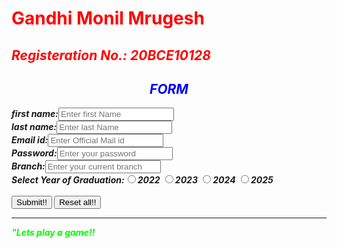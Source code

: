 <!doctype html>
<html>

<head>
<title>My Project</title>
</head>

<body>
<h1 style="color:red;"><B>Gandhi Monil Mrugesh</B></h1>
<h2 style="color:red;"><B><I>Registeration No.: 20BCE10128</h2>

<form>
<h2 style="color:blue;"><center>FORM</center></h2>
first name:<input type="text" placeholder="Enter first Name"><br>
last name:<input type="text" placeholder="Enter last Name"><br>
Email id:<input type="text" placeholder="Enter Official Mail id"><br>
Password:<input type="password" placeholder="Enter your password"><br>
Branch:<input type="text" placeholder="Enter your current branch"><br>
Select Year of Graduation:<input type="radio" name="grad">2022
		<input type="radio" name="grad">2023
		<input type="radio" name="grad">2024
		<input type="radio" name="grad">2025
<br>
<br>
<button type="submit" value="submit">Submit!!</button>
<button type="reset" value="reset">Reset all!!</button>
</form>

<hr>
<p style="color:lime;">"Lets play a game!!</p>

<script>
var userNumber =10;
var counter = 0;
var maxTries = 8;
var randomNumber = Math.floor(Math.random() * userNumber + 1);
while (attempts != randomNumber){
    var attempts = prompt("Lets play a guess game.We'll generate a no. between 1 to 10,Please pick a number between 1 and " + userNumber);
    counter += 1;
    if (counter > maxTries){
        document.write("You have no more tries left. Refresh site to play again");
        break
    }
    if (attempts == randomNumber){
        document.write("Congrats you guess the correct number");
        document.write(" the random number was " + randomNumber);
        document.write(" It took you " + counter + " attempts to guess the correct number")
    }
}
</script>

</body>
</html>
